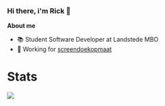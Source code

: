### Hi there, i'm Rick 👋

<!--
**Ricko0702/Ricko0702** is a ✨ _special_ ✨ repository because its `README.md` (this file) appears on your GitHub profile.

Here are some ideas to get you started:

- 🔭 I’m currently working on ...
- 🌱 I’m currently learning ...
- 👯 I’m looking to collaborate on ...
- 🤔 I’m looking for help with ...
- 💬 Ask me about ...
- 📫 How to reach me: ...
- 😄 Pronouns: ...
- ⚡ Fun fact: ...
-->


<b>About me</b>

- 📚 Student Software Developer at Landstede MBO
- 💼 Working for <a href="https://github.com/ScreendoekOpMaat-nl">screendoekopmaat </a>

<h1>Stats</h1>

<img src="https://wakatime.com/badge/user/a85c8493-8045-4c00-be84-a93f9481c284.svg">





  

